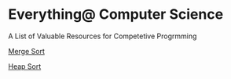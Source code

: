 # Everything@ Computer Science
A List of Valuable Resources for Competetive Progrmming

[Merge Sort](https://www.hackerearth.com/practice/algorithms/sorting/merge-sort/tutorial/)

[Heap Sort](https://www.programiz.com/dsa/heap-sort)

